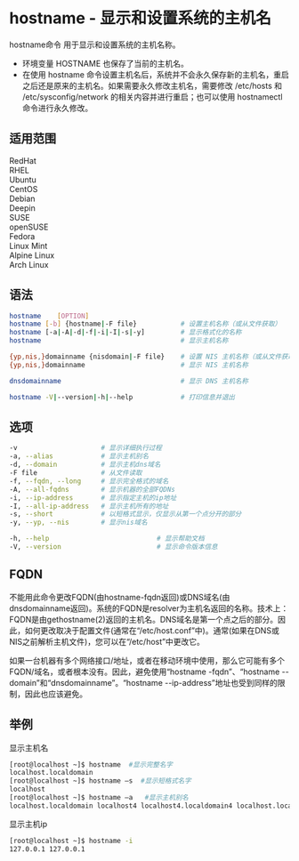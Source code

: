 # hostname - 显示和设置系统的主机名

hostname命令 用于显示和设置系统的主机名称。

- 环境变量 HOSTNAME 也保存了当前的主机名。
- 在使用 hostname 命令设置主机名后，系统并不会永久保存新的主机名，重启之后还是原来的主机名。如果需要永久修改主机名，需要修改 /etc/hosts 和 /etc/sysconfig/network 的相关内容并进行重启；也可以使用 hostnamectl 命令进行永久修改。
## 适用范围

<!-- <div class="svg linux">Linux</div> -->
<div class="svg redhat">RedHat</div>
<div class="svg rhel">RHEL</div>
<div class="svg ubuntu">Ubuntu</div>
<div class="svg centos">CentOS</div>
<div class="svg debian">Debian</div>
<div class="svg deepin">Deepin</div>
<div class="svg suse">SUSE</div>
<div class="svg opensuse">openSUSE</div>
<div class="svg fedora">Fedora</div>
<div class="svg linuxmint">Linux Mint</div>
<!-- <div class="svg mxlinux">MX Linux</div> -->
<div class="svg alpinelinux">Alpine Linux</div>
<div class="svg archlinux">Arch Linux</div>

## 语法

``` bash
hostname    [OPTION]
hostname [-b] {hostname|-F file}           # 设置主机名称（或从文件获取）
hostname [-a|-A|-d|-f|-i|-I|-s|-y]         # 显示格式化的名称
hostname                                   # 显示主机名称

{yp,nis,}domainname {nisdomain|-F file}    # 设置 NIS 主机名称（或从文件获取）
{yp,nis,}domainname                        # 显示 NIS 主机名称

dnsdomainname                              # 显示 DNS 主机名称

hostname -V|--version|-h|--help            # 打印信息并退出
```

## 选项

``` bash
-v                     # 显示详细执行过程
-a, --alias            # 显示主机别名
-d, --domain           # 显示主机dns域名
-F file                # 从文件读取
-f, --fqdn, --long     # 显示完全格式的域名
-A, --all-fqdns        # 显示机器的全部FQDNs
-i, --ip-address       # 显示指定主机的ip地址
-I, --all-ip-address   # 显示主机所有的地址
-s, --short            # 以短格式显示，仅显示从第一个点分开的部分
-y, --yp, --nis        # 显示nis域名

-h, --help                           # 显示帮助文档
-V, --version                        # 显示命令版本信息
```
## FQDN
不能用此命令更改FQDN(由hostname-fqdn返回)或DNS域名(由dnsdomainname返回)。系统的FQDN是resolver为主机名返回的名称。技术上：FQDN是由gethostname(2)返回的主机名。DNS域名是第一个点之后的部分。因此，如何更改取决于配置文件(通常在“/etc/host.conf”中)。通常(如果在DNS或NIS之前解析主机文件)，您可以在“/etc/host”中更改它。

如果一台机器有多个网络接口/地址，或者在移动环境中使用，那么它可能有多个FQDN/域名，或者根本没有。因此，避免使用“hostname -fqdn”、“hostname  --domain”和“dnsdomainname”。“hostname --ip-address”地址也受到同样的限制，因此也应该避免。
## 举例
显示主机名
``` bash
[root@localhost ~]$ hostname  #显示完整名字
localhost.localdomain
[root@localhost ~]$ hostname –s  #显示短格式名字
localhost       
[root@localhost ~]$ hostname –a   #显示主机别名
localhost.localdomain localhost4 localhost4.localdomain4 localhost.localdomain loc
```
显示主机ip
``` bash
[root@localhost ~]$ hostname -i
127.0.0.1 127.0.0.1
```